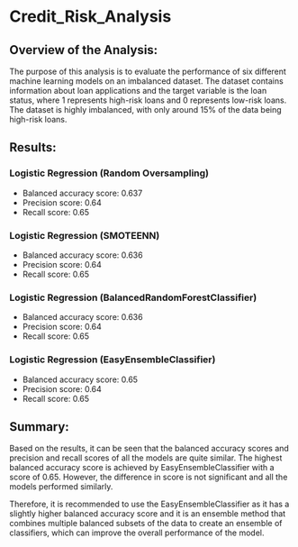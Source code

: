 # Credit_Risk_Analysis
## Overview of the Analysis:
The purpose of this analysis is to evaluate the performance of six different machine learning models on an imbalanced dataset. The dataset contains information about loan applications and the target variable is the loan status, where 1 represents high-risk loans and 0 represents low-risk loans. The dataset is highly imbalanced, with only around 15% of the data being high-risk loans.

## Results:

### Logistic Regression (Random Oversampling)
* Balanced accuracy score: 0.637
* Precision score: 0.64
* Recall score: 0.65
### Logistic Regression (SMOTEENN)
* Balanced accuracy score: 0.636
* Precision score: 0.64
* Recall score: 0.65
### Logistic Regression (BalancedRandomForestClassifier)
* Balanced accuracy score: 0.636
* Precision score: 0.64
* Recall score: 0.65
### Logistic Regression (EasyEnsembleClassifier)
* Balanced accuracy score: 0.65
* Precision score: 0.64
* Recall score: 0.65

## Summary:
Based on the results, it can be seen that the balanced accuracy scores and precision and recall scores of all the models are quite similar. The highest balanced accuracy score is achieved by EasyEnsembleClassifier with a score of 0.65. However, the difference in score is not significant and all the models performed similarly.

Therefore, it is recommended to use the EasyEnsembleClassifier as it has a slightly higher balanced accuracy score and it is an ensemble method that combines multiple balanced subsets of the data to create an ensemble of classifiers, which can improve the overall performance of the model.
